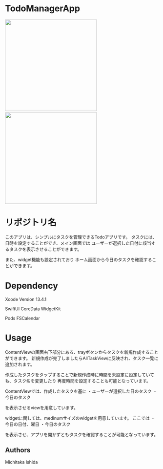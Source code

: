 # TodoManagerApp


<img src= "https://user-images.githubusercontent.com/95211952/183408067-e4abd3b9-711e-463d-93e9-49b681d07379.png" width= "300">　　
<img src= "https://user-images.githubusercontent.com/95211952/183408076-cfa38bd3-56bb-4f6e-9cf9-882279712a2a.png" width= "300">




# リポジトリ名

このアプリは、シンプルにタスクを管理できるTodoアプリです。
タスクには、日時を設定することができ、メイン画面では
ユーザーが選択した日付に該当するタスクを表示させることができます。

また、widget機能も設定されており
ホーム画面から今日のタスクを確認することができます。

# Dependency
Xcode 
Version 13.4.1

SwiftUI 
CoreData
WidgetKit

Pods 
FSCalendar

# Usage
ContentViewの画面右下部分にある、trayボタンからタスクを新規作成することができます。
新規作成が完了しましたらAllTaskViewに反映され、タスク一覧に追加されます。

作成したタスクをタップすることで新規作成時に時間を未設定に設定していても、タスク名を変更したり
再度時間を設定することも可能となっています。

ContentViewでは、作成したタスクを基に
・ユーザーが選択した日のタスク
・今日のタスク

を表示させるviewを用意しています。

widgetに関しては、medinumサイズのwidgetを用意しています。
ここでは
・今日の日付、曜日
・今日のタスク

を表示させ、アプリを開かずともタスクを確認することが可能となっています。

## Authors
Michitaka Ishida

